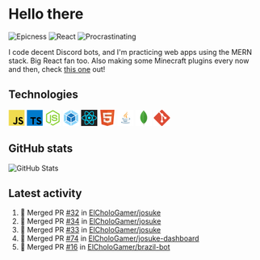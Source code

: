 # Hello there

![Epicness](https://img.shields.io/badge/Epicness-69%25-brightgreen)
![React](https://img.shields.io/badge/React-good-blue)
![Procrastinating](https://img.shields.io/badge/Procrastinating-always-red)

I code decent Discord bots, and I'm practicing web apps using the MERN stack. Big React fan too.
Also making some Minecraft plugins every now and then, check [this one][userlogin] out!

## Technologies

![JavaScript][javascript]
![TypeScript][typescript]
![Node.js][node]
![Webpack][webpack]
![React][react]
![HTML][html]
![Java][java]
![MongoDB][mongodb]
![Git][git]

## GitHub stats

![GitHub Stats](https://github-readme-stats.vercel.app/api?username=ElCholoGamer&theme=tokyonight)

[userlogin]: https://www.spigotmc.org/resources/userlogin.80669/
[javascript]: https://raw.githubusercontent.com/ElCholoGamer/ElCholoGamer/master/icons/javascript.png
[typescript]: https://raw.githubusercontent.com/ElCholoGamer/ElCholoGamer/master/icons/typescript.png
[java]: https://raw.githubusercontent.com/ElCholoGamer/ElCholoGamer/master/icons/java.png
[node]: https://raw.githubusercontent.com/ElCholoGamer/ElCholoGamer/master/icons/node.png
[react]: https://raw.githubusercontent.com/ElCholoGamer/ElCholoGamer/master/icons/react.png
[webpack]: https://raw.githubusercontent.com/ElCholoGamer/ElCholoGamer/master/icons/webpack.png
[html]: https://raw.githubusercontent.com/ElCholoGamer/ElCholoGamer/master/icons/html.png
[git]: https://raw.githubusercontent.com/ElCholoGamer/ElCholoGamer/master/icons/git.png
[mongodb]: https://raw.githubusercontent.com/ElCholoGamer/ElCholoGamer/master/icons/mongodb.png

## Latest activity

<!--START_SECTION:activity-->

1. 🎉 Merged PR [#32](https://github.com/ElCholoGamer/josuke/pull/32) in [ElCholoGamer/josuke](https://github.com/ElCholoGamer/josuke)
2. 🎉 Merged PR [#34](https://github.com/ElCholoGamer/josuke/pull/34) in [ElCholoGamer/josuke](https://github.com/ElCholoGamer/josuke)
3. 🎉 Merged PR [#33](https://github.com/ElCholoGamer/josuke/pull/33) in [ElCholoGamer/josuke](https://github.com/ElCholoGamer/josuke)
4. 🎉 Merged PR [#74](https://github.com/ElCholoGamer/josuke-dashboard/pull/74) in [ElCholoGamer/josuke-dashboard](https://github.com/ElCholoGamer/josuke-dashboard)
5. 🎉 Merged PR [#16](https://github.com/ElCholoGamer/brazil-bot/pull/16) in [ElCholoGamer/brazil-bot](https://github.com/ElCholoGamer/brazil-bot)
<!--END_SECTION:activity-->
